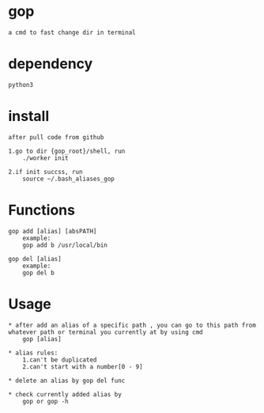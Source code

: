 # gop
	a cmd to fast change dir in terminal

# dependency
	python3

# install
	after pull code from github

	1.go to dir {gop_root}/shell, run 
		./worker init

	2.if init succss, run 
		source ~/.bash_aliases_gop

# Functions
	gop add [alias] [absPATH]
		example: 
		gop add b /usr/local/bin

	gop del [alias] 
		example: 
		gop del b 

# Usage
	* after add an alias of a specific path , you can go to this path from whatever path or terminal you currently at by using cmd
		gop [alias]

	* alias rules: 
		1.can't be duplicated  
		2.can't start with a number[0 - 9]

	* delete an alias by gop del func
	
	* check currently added alias by 
		gop or gop -h
